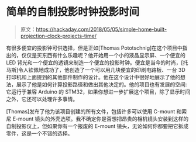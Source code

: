# 简单的自制投影时钟投影时间

> 原文：<https://hackaday.com/2018/05/05/simple-home-built-projection-clock-projects-time/>

有很多便宜的投影钟可供选择，但是正如[Thomas Pototschnig]在这个项目中指出的，仅仅是买东西有什么乐趣呢？他开始用一个小的液晶显示屏、一个便宜的 LED 背光和一个便宜的透镜来制造一个便宜的投影时钟。便宜是当今的时尚，[托马斯]令人钦佩地成功了，他创造了一个可以用几块便宜的印刷电路板、一台 3D 打印机和上面提到的其他部件制作的设计。他在这个设计中很好地展示了他的想法，展示了他是如何计算投影路径和做出其他决定的。他的项目也有发展的空间:它运行于兼容 Arduino 的 STM32，如果你想进一步扩展这个项目，除了显示时间之外，它还可以处理许多事情。

[Thomas]发布了他为该项目创建的所有文件，包括许多可以使用 C-mount 和索尼 E-mount 镜头的外壳选项。我不确定你是否想把昂贵的相机镜头安装到这样的自制投影仪上，但如果你有一个报废的 E-mount 镜头，无论如何你都要把它拆成零件，这是一个不错的选择。